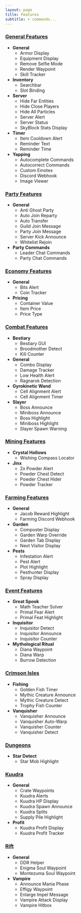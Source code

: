 ```yaml
---
layout: page
title: Features
subtitle: + commands...
---
```


### <u>General Features</u>
- **General**
    - Armor Display
    - Equipment Display
    - Remove Selfie Mode
    - Render Waypoint
    - Skill Tracker
- **Inventory**
    - Searchbar
    - Slot Binding
- **Server**
    - Hide Far Entities
    - Hide Close Players
    - Hide All Particles
    - Server Alert
    - Server Status
    - SkyBlock Stats Display
- **Timer**
    - Item Cooldown Alert
    - Reminder Text
    - Reminder Time
- **Yapping**
    - Autocomplete Commands
    - Autocorrect Commands
    - Custom Emotes
    - Discord Webhook
    - Image Viewer

### <u>Party Features</u>
- **General**
    - Anti Ghost Party
    - Auto Join Reparty
    - Auto Transfer
    - Guild Join Message
    - Party Join Message
    - Server Kick Announce
    - Whitelist Rejoin
- **Party Commands**
    - Leader Chat Commands
    - Party Chat Commands

### <u>Economy Features</u>
- **General**
    - Bits Alert
    - Coin Tracker
- **Pricing**
    - Container Value
    - Item Price
    - Price Type

### <u>Combat Features</u>
- **Bestiary**
    - Bestiary GUI
    - Broodmother Detect
    - Kill Counter
- **General**
    - Combo Display
    - Damage Tracker
    - Low Health Alert
    - Ragnarok Detection
- **Gyrokinetic Wand**
    - Cell Alignment Alert
    - Cell Alignment Timer
- **Slayer**
    - Boss Announce
    - Miniboss Announce
    - Boss Highlight
    - Miniboss Highlight
    - Slayer Spawn Warning

### <u>Mining Features</u>
- **Crystal Hollows**
    - Wishing Compass Locator
- **Jinx**
    - 2x Powder Alert
    - Powder Chest Detect
    - Powder Chest Hider
    - Powder Tracker

### <u>Farming Features</u>
- **General**
    - Jacob Reward Highlight
    - Farming Discord Webhook
- **Garden**
    - Composter Display
    - Garden Warp Override
    - Garden Tab Display
    - Next Visitor Display
- **Pests**
    - Infestation Alert
    - Pest Alert
    - Plot Highlight
    - Pesthunter Display
    - Spray Display

### <u>Event Features</u>
- **Great Spook**
    - Math Teacher Solver
    - Primal Fear Alert
    - Primal Feat Highlight
- **Inquisitor**
    - Inquisitor Detect
    - Inquisitor Announce
    - Inquisitor Counter
- **Mythological Ritual**
    - Diana Waypoint
    - Diana Warp
    - Burrow Detection

### <u>Crimson Isles</u>
- **Fishing**
    - Golden Fish Timer
    - Mythic Creature Announce
    - Mythic Creature Detect
    - Trophy Fish Counter
- **Vanquisher**
    - Vanquisher Announce
    - Vanquisher Auto-Warp
    - Vanquisher Counter
    - Vanquisher Detect

### <u>Dungeons</u>
- **Star Detect**
    - Star Mob Highlight

### <u>Kuudra</u>
- **General**
    - Crate Waypoints
    - Kuudra Alerts
    - Kuudra HP Display
    - Kuudra Spawn Announce
    - Kuudra Splits
    - Supply Pile Highlight
- **Profit**
    - Kuudra Profit Display
    - Kuudra Profit Tracker

### <u>Rift</u>
- **General**
    - DDR Helper
    - Enigma Soul Waypoint
    - Montezuma Soul Waypoint
- **Vampire**
    - Announce Mania Phase
    - Effigy Waypoint
    - Enlarge Impel Message
    - Vampire Attack Display
    - Vampire Hitbox
